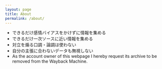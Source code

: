 ```yaml
---
layout: page
title: About
permalink: /about/
---
```


* できるだけ感情バイアスをかけずに情報を集める
* できるだけ一次ソースに近い情報を集める
* 対立を煽る口調・論調は使わない
* 自分の主張に合わないデータも無視しない
* As the account owner of this webpage I hereby request its archive to be removed from the Wayback Machine.
